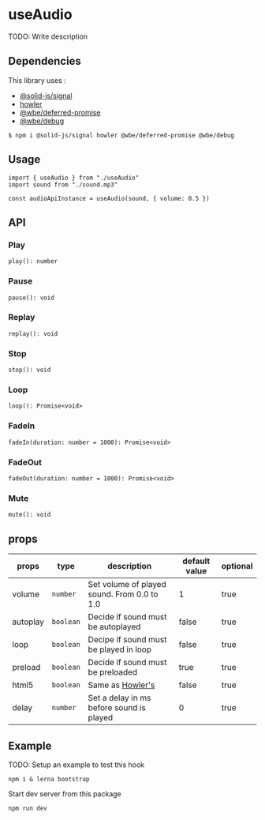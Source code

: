 # useAudio

TODO: Write description

## Dependencies

This library uses :

- [@solid-js/signal](https://www.npmjs.com/package/@solid-js/signal)
- [howler](https://www.npmjs.com/package/howler)
- [@wbe/deferred-promise](https://www.npmjs.com/package/@wbe/deferred-promise)
- [@wbe/debug](https://www.npmjs.com/package/@wbe/debug)

```shell
$ npm i @solid-js/signal howler @wbe/deferred-promise @wbe/debug
```

## Usage

```tsx
import { useAudio } from "./useAudio"
import sound from "./sound.mp3"

const audioApiInstance = useAudio(sound, { volume: 0.5 })
```

## API

### Play
```play(): number```

### Pause
```pause(): void```

### Replay
```replay(): void```

### Stop
```stop(): void```

### Loop
```loop(): Promise<void>```

### FadeIn
```fadeIn(duration: number = 1000): Promise<void>```

### FadeOut
```fadeOut(duration: number = 1000): Promise<void>```

### Mute
```mute(): void```

## props

| props     | type     | description           | default value | optional |
| --------- | -------- | --------------------- | ------------- | -------- |
| volume | `number` | Set volume of played sound. From 0.0 to 1.0 | 1             | true     |
| autoplay | `boolean` | Decide if sound must be autoplayed | false             | true     |
| loop | `boolean` | Decipe if sound must be played in loop | false             | true     |
| preload | `boolean` | Decide if sound must be preloaded | true             | true     |
| html5 | `boolean` | Same as [Howler's](https://github.com/goldfire/howler.js#html5-boolean-false)| false     | true |
| delay | `number` | Set a delay in ms before sound is played | 0             | true     |

## Example

TODO: Setup an example to test this hook

```shell
npm i & lerna bootstrap
```

Start dev server from this package

```shell
npm run dev
```
